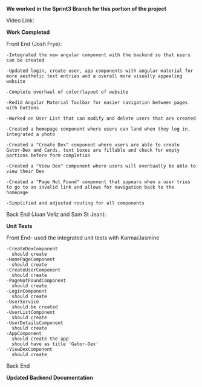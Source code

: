 **We worked in the Sprint3 Branch for this portion of the project**

Video Link: 

**Work Completed**

  Front End (Josh Frye):
    
    -Integrated the new angular component with the backend so that users can be created
    
    -Updated login, create user, app components with angular material for more aesthetic text entries and a overall more visually appealing website
    
    -Complete overhaul of color/layout of website
    
    -Redid Angular Material Toolbar for easier navigation between pages with buttons
    
    -Worked on User List that can modify and delete users that are created
    
    -Created a homepage component where users can land when they log in, integrated a photo
    
    -Created a "Create Dex" component where users are able to create Gator-Dex and Cards, text boxes are fillable and check for empty portions before form completion
    
    -Created a "View Dex" component where users will eventually be able to view their Dex
    
    -Created a "Page Not Found" component that appears when a user tries to go to an invalid link and allows for navigation back to the homepage
    
    -Simplified and adjusted routing for all components
    
   Back End (Juan Veliz and Sam St Jean):
   
**Unit Tests**

Front End- used the integrated unit tests with Karma/Jasmine
  
    -CreateDexComponent
      should create
    -HomePageComponent
      should create
    -CreateUserComponent
      should create
    -PageNotFoundComponent
      should create
    -LoginComponent
      should create
    -UserService
      should be created
    -UserListComponent
      should create
    -UserDetailsComponent
      should create
    -AppComponent
      should create the app
      should have as title 'Gator-Dex'
    -ViewDexComponent
      should create
    
Back End

**Updated Backend Documentation**
